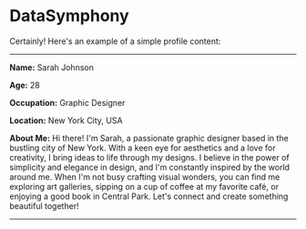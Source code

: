 # DataSymphony


Certainly! Here's an example of a simple profile content:

---

**Name:** Sarah Johnson

**Age:** 28

**Occupation:** Graphic Designer

**Location:** New York City, USA

**About Me:**
Hi there! I'm Sarah, a passionate graphic designer based in the bustling city of New York. With a keen eye for aesthetics and a love for creativity, I bring ideas to life through my designs. I believe in the power of simplicity and elegance in design, and I'm constantly inspired by the world around me. When I'm not busy crafting visual wonders, you can find me exploring art galleries, sipping on a cup of coffee at my favorite café, or enjoying a good book in Central Park. Let's connect and create something beautiful together!

---
